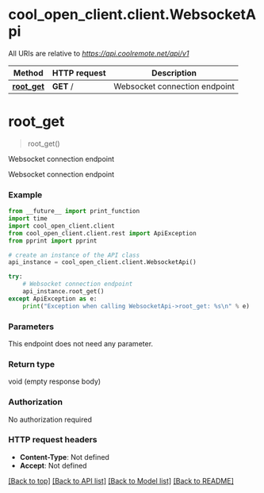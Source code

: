 # cool_open_client.client.WebsocketApi

All URIs are relative to *https://api.coolremote.net/api/v1*

Method | HTTP request | Description
------------- | ------------- | -------------
[**root_get**](WebsocketApi.md#root_get) | **GET** / | Websocket connection endpoint

# **root_get**
> root_get()

Websocket connection endpoint

Websocket connection endpoint

### Example
```python
from __future__ import print_function
import time
import cool_open_client.client
from cool_open_client.client.rest import ApiException
from pprint import pprint

# create an instance of the API class
api_instance = cool_open_client.client.WebsocketApi()

try:
    # Websocket connection endpoint
    api_instance.root_get()
except ApiException as e:
    print("Exception when calling WebsocketApi->root_get: %s\n" % e)
```

### Parameters
This endpoint does not need any parameter.

### Return type

void (empty response body)

### Authorization

No authorization required

### HTTP request headers

 - **Content-Type**: Not defined
 - **Accept**: Not defined

[[Back to top]](#) [[Back to API list]](../README.md#documentation-for-api-endpoints) [[Back to Model list]](../README.md#documentation-for-models) [[Back to README]](../README.md)

